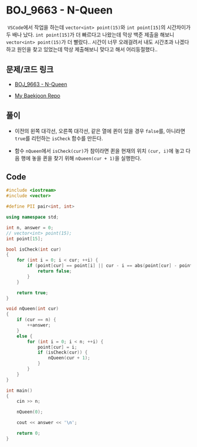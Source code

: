 # BOJ_9663 - N-Queen

&nbsp;`VSCode`에서 작업을 하는데 `vector<int> point(15)`와 `int point[15]`의 시간차이가 두 배나 났다. `int point[15]`가 더 빠르다고 나왔는데 막상 백준 제출을 해보니 `vector<int> point(15)`가 더 빨랐다.. 시간이 너무 오래걸려서 내도 시간초과 나겠다 하고 원인을 찾고 있었는데 막상 제출해보니 맞다고 해서 어리둥절했다..

## 문제/코드 링크

- [BOJ_9663 - N-Queen](https://www.acmicpc.net/problem/9663)

- [My Baekjoon Repo](https://github.com/Meantint/Baekjoon)

## 풀이

- 이전의 왼쪽 대각선, 오른쪽 대각선, 같은 열에 퀸이 있을 경우 `false`를, 아니라면 `true`를 리턴하는 `isCheck` 함수를 만든다.

- 함수 `nQueen`에서 `isCheck(cur)`가 참이라면 퀸을 현재의 위치 `(cur, i)`에 놓고 다음 행에 놓을 퀸을 찾기 위해 `nQueen(cur + 1)`을 실행한다.

## Code

```cpp
#include <iostream>
#include <vector>

#define PII pair<int, int>

using namespace std;

int n, answer = 0;
// vector<int> point(15);
int point[15];

bool isCheck(int cur)
{
    for (int i = 0; i < cur; ++i) {
        if (point[cur] == point[i] || cur - i == abs(point[cur] - point[i])) {
            return false;
        }
    }

    return true;
}

void nQueen(int cur)
{
    if (cur == n) {
        ++answer;
    }
    else {
        for (int i = 0; i < n; ++i) {
            point[cur] = i;
            if (isCheck(cur)) {
                nQueen(cur + 1);
            }
        }
    }
}

int main()
{
    cin >> n;

    nQueen(0);

    cout << answer << '\n';

    return 0;
}
```
